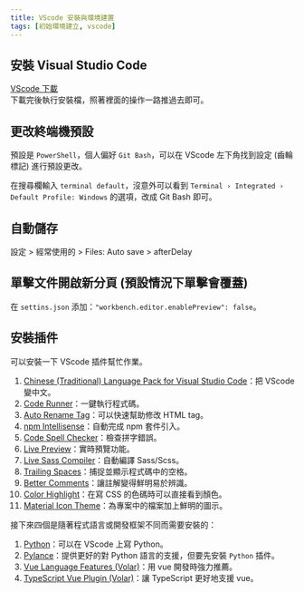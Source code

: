 ```yaml
---
title: VScode 安裝與環境建置
tags: [初始環境建立, vscode]
---
```

## 安裝 Visual Studio Code
[VScode 下載](https://code.visualstudio.com/)  
下載完後執行安裝檔，照著裡面的操作一路推過去即可。

## 更改終端機預設
預設是 `PowerShell`，個人偏好 `Git Bash`，可以在 VScode 左下角找到設定 (齒輪標記) 進行預設更改。  

在搜尋欄輸入 `terminal default`，沒意外可以看到 `Terminal › Integrated › Default Profile: Windows` 的選項，改成 Git Bash 即可。

## 自動儲存
設定 > 經常使用的 > Files: Auto save > afterDelay

## 單擊文件開啟新分頁 (預設情況下單擊會覆蓋)
在 `settins.json` 添加：`"workbench.editor.enablePreview": false`。


## 安裝插件
可以安裝一下 VScode 插件幫忙作業。  
1. [Chinese (Traditional) Language Pack for Visual Studio Code](https://marketplace.visualstudio.com/items?itemName=MS-CEINTL.vscode-language-pack-zh-hant)：把 VScode 變中文。
2. [Code Runner](https://marketplace.visualstudio.com/items?itemName=formulahendry.code-runner)：一鍵執行程式碼。
3. [Auto Rename Tag](https://marketplace.visualstudio.com/items?itemName=formulahendry.auto-rename-tag)：可以快速幫助修改 HTML tag。
4. [npm Intellisense](https://marketplace.visualstudio.com/items?itemName=christian-kohler.npm-intellisense)：自動完成 npm 套件引入。
5. [Code Spell Checker](https://marketplace.visualstudio.com/items?itemName=streetsidesoftware.code-spell-checker)：檢查拼字錯誤。
6. [Live Preview](https://marketplace.visualstudio.com/items?itemName=ms-vscode.live-server)：實時預覽功能。
7. [Live Sass Compiler](https://marketplace.visualstudio.com/items?itemName=glenn2223.live-sass)：自動編譯 Sass/Scss。
8. [Trailing Spaces](https://marketplace.visualstudio.com/items?itemName=shardulm94.trailing-spaces)：捕捉並顯示程式碼中的空格。
9. [Better Comments](https://marketplace.visualstudio.com/items?itemName=aaron-bond.better-comments)：讓註解變得鮮明易於辨識。
10. [Color Highlight](https://marketplace.visualstudio.com/items?itemName=naumovs.color-highlight)：在寫 CSS 的色碼時可以直接看到顏色。
11. [Material Icon Theme](https://marketplace.visualstudio.com/items?itemName=PKief.material-icon-theme)：為專案中的檔案加上鮮明的圖示。

接下來四個是隨著程式語言或開發框架不同而需要安裝的：  
1. [Python](https://marketplace.visualstudio.com/items?itemName=ms-python.python)：可以在 VScode 上寫 Python。
2. [Pylance](https://marketplace.visualstudio.com/items?itemName=ms-python.vscode-pylance)：提供更好的對 Python 語言的支援，但要先安裝 `Python` 插件。
3. [Vue Language Features (Volar)](https://marketplace.visualstudio.com/items?itemName=Vue.volar)：用 vue 開發時強力推薦。
4. [TypeScript Vue Plugin (Volar)](https://marketplace.visualstudio.com/items?itemName=Vue.vscode-typescript-vue-plugin)：讓 TypeScript 更好地支援 vue。